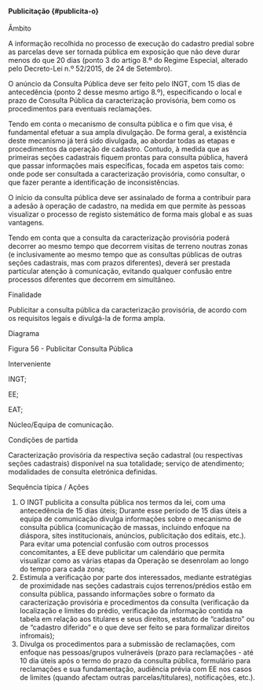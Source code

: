 #### Publicitação {#publicita-o}

Âmbito

A informação recolhida no processo de execução do cadastro predial sobre as parcelas deve ser tornada pública em exposição que não deve durar menos do que 20 dias \(ponto 3 do artigo 8.º do Regime Especial, alterado pelo Decreto-Lei n.º 52/2015, de 24 de Setembro\).

O anúncio da Consulta Pública deve ser feito pelo INGT, com 15 dias de antecedência \(ponto 2 desse mesmo artigo 8.º\), especificando o local e prazo de Consulta Pública da caracterização provisória, bem como os procedimentos para eventuais reclamações.

Tendo em conta o mecanismo de consulta pública e o fim que visa, é fundamental efetuar a sua ampla divulgação. De forma geral, a existência deste mecanismo já terá sido divulgada, ao abordar todas as etapas e procedimentos da operação de cadastro. Contudo, à medida que as primeiras seções cadastrais fiquem prontas para consulta pública, haverá que passar informações mais específicas, focada em aspetos tais como: onde pode ser consultada a caracterização provisória, como consultar, o que fazer perante a identificação de inconsistências.

O início da consulta pública deve ser assinalado de forma a contribuir para a adesão à operação de cadastro, na medida em que permite às pessoas visualizar o processo de registo sistemático de forma mais global e as suas vantagens.

Tendo em conta que a consulta da caracterização provisória poderá decorrer ao mesmo tempo que decorrem visitas de terreno noutras zonas \(e inclusivamente ao mesmo tempo que as consultas públicas de outras seções cadastrais, mas com prazos diferentes\), deverá ser prestada particular atenção à comunicação, evitando qualquer confusão entre processos diferentes que decorrem em simultâneo.

Finalidade

Publicitar a consulta pública da caracterização provisória, de acordo com os requisitos legais e divulgá-la de forma ampla.

Diagrama

Figura 56 - Publicitar Consulta Pública

Interveniente

INGT;

EE;

EAT;

Núcleo/Equipa de comunicação.

Condições de partida

Caracterização provisória da respectiva seção cadastral \(ou respectivas seções cadastrais\) disponível na sua totalidade; serviço de atendimento; modalidades de consulta eletrónica definidas.

Sequência típica / Ações

1. O INGT publicita a consulta pública nos termos da lei, com uma antecedência de 15 dias úteis; Durante esse período de 15 dias úteis a equipa de comunicação divulga informações sobre o mecanismo de consulta pública \(comunicação de massas, incluindo enfoque na diáspora, sites institucionais, anúncios, publicitação dos editais, etc.\). Para evitar uma potencial confusão com outros processos concomitantes, a EE deve publicitar um calendário que permita visualizar como as várias etapas da Operação se desenrolam ao longo do tempo para cada zona;
2. Estimula a verificação por parte dos interessados, mediante estratégias de proximidade nas seções cadastrais cujos terrenos/prédios estão em consulta pública, passando informações sobre o formato da caracterização provisória e procedimentos da consulta \(verificação da localização e limites do prédio, verificação da informação contida na tabela em relação aos titulares e seus direitos, estatuto de “cadastro” ou de “cadastro diferido” e o que deve ser feito se para formalizar direitos infromais\);
3. Divulga os procedimentos para a submissão de reclamações, com enfoque nas pessoas/grupos vulneráveis \(prazo para reclamações - até 10 dia úteis após o termo do prazo da consulta pública, formulário para reclamações e sua fundamentação, audiência prévia com EE nos casos de limites \(quando afectam outras parcelas/titulares\), notificações, etc.\).




